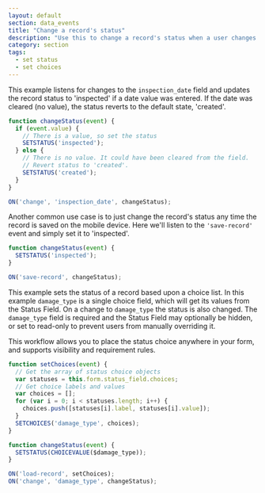 ```yaml
---
layout: default
section: data_events
title: "Change a record's status"
description: "Use this to change a record's status when a user changes a specific field or when the record is saved."
category: section
tags:
  - set status
  - set choices
---
```


This example listens for changes to the `inspection_date` field and updates the record status to 'inspected' if a date value was entered. If the date was cleared (no value), the status reverts to the default state, 'created'.

```js
function changeStatus(event) {
  if (event.value) {
    // There is a value, so set the status
    SETSTATUS('inspected');
  } else {
    // There is no value. It could have been cleared from the field.
    // Revert status to 'created'.
    SETSTATUS('created');
  }
}

ON('change', 'inspection_date', changeStatus);
```

Another common use case is to just change the record's status any time the record is saved on the mobile device. Here we'll listen to the `'save-record'` event and simply set it to 'inspected'.

```js
function changeStatus(event) {
  SETSTATUS('inspected');
}

ON('save-record', changeStatus);
```

This example sets the status of a record based upon a choice list. In this example `damage_type` is a single choice field, which will get its values from the Status Field. On a change to  `damage_type` the status is also changed. The `damage_type` field is required and the Status Field may optionally be hidden, or set to read-only to prevent users from manually overriding it.

This workflow allows you to place the status choice anywhere in your form, and supports visibility and requirement rules.

```js
function setChoices(event) {
  // Get the array of status choice objects
  var statuses = this.form.status_field.choices;
  // Get choice labels and values
  var choices = [];
  for (var i = 0; i < statuses.length; i++) {
    choices.push([statuses[i].label, statuses[i].value]);
  }
  SETCHOICES('damage_type', choices);
}

function changeStatus(event) {  
  SETSTATUS(CHOICEVALUE($damage_type));
}

ON('load-record', setChoices);
ON('change', 'damage_type', changeStatus);
```
